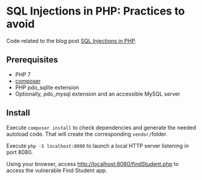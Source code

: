 # SQL Injections in PHP: Practices to avoid

Code related to the blog post [SQL Injections in PHP](https://developer.okta.com/blog/2020/06/15/sql-injection-in-php).

## Prerequisites

* PHP 7
* [composer](https://getcomposer.org)
* PHP pdo_sqlite extension
* Optionally, pdo_mysql extension and an accessible MySQL server

## Install

Execute `composer install` to check dependencies and generate the needed autoload code. That will create the corresponding `vendor/`folder.

Execute `php -S localhost:8080` to launch a local HTTP server listening in port 8080.

Using your browser, access [http://localhost:8080/findStudent.php](http://localhost:8080/findStudent.php) to access
the vulnerable Find Student app.
